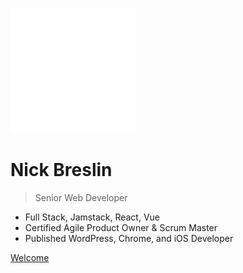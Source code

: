 <!-- _coverpage.md -->

![logo](media/logo_white.svg)

# Nick Breslin

> Senior Web Developer

- Full Stack, Jamstack, React, Vue
- Certified Agile Product Owner & Scrum Master
- Published WordPress, Chrome, and iOS Developer

[Welcome](#welcome)
